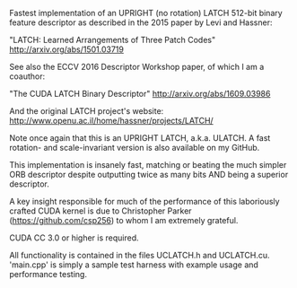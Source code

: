 Fastest implementation of an UPRIGHT (no rotation)
LATCH 512-bit binary feature descriptor
as described in the 2015 paper by
Levi and Hassner:

"LATCH: Learned Arrangements of Three Patch Codes"
http://arxiv.org/abs/1501.03719

See also the ECCV 2016 Descriptor Workshop paper, of which I am a coauthor:

"The CUDA LATCH Binary Descriptor"
http://arxiv.org/abs/1609.03986

And the original LATCH project's website:
http://www.openu.ac.il/home/hassner/projects/LATCH/

Note once again that this is an UPRIGHT LATCH, a.k.a. ULATCH.
A fast rotation- and scale-invariant version is
also available on my GitHub.

This implementation is insanely fast, matching or beating
the much simpler ORB descriptor despite outputting twice
as many bits AND being a superior descriptor.

A key insight responsible for much of the performance of
this laboriously crafted CUDA kernel is due to
Christopher Parker (https://github.com/csp256) to whom
I am extremely grateful.

CUDA CC 3.0 or higher is required.

All functionality is contained in the files UCLATCH.h
and UCLATCH.cu. 'main.cpp' is simply a sample test harness
with example usage and performance testing.

